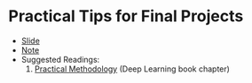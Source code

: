 # Practical Tips for Final Projects

- [Slide](http://web.stanford.edu/class/cs224n/slides/cs224n-2020-lecture09-final-projects.pdf)
- [Note](http://web.stanford.edu/class/cs224n/readings/final-project-practical-tips.pdf)
- Suggested Readings:
    1. [Practical Methodology](https://www.deeplearningbook.org/contents/guidelines.html) (Deep Learning book chapter)
